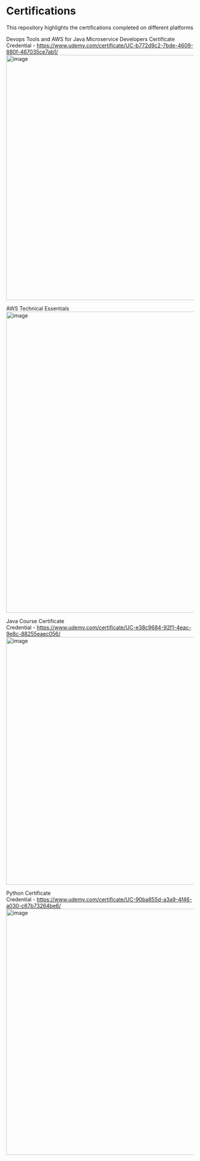# Certifications
This repository highlights the certifications completed on different platforms

Devops Tools and AWS for Java Microservice Developers Certificate <br>
Credential - https://www.udemy.com/certificate/UC-b772d9c2-7bde-4609-880f-467035ce7ab1/
<img width="887" height="657" alt="image" src="https://github.com/user-attachments/assets/4f6d0e03-2122-4d9c-ac76-0dbf8d9b414d" />

AWS Technical Essentials
<img width="1052" height="807" alt="image" src="https://github.com/user-attachments/assets/4b0e6be1-db11-4c41-beef-30dd05a5390a" />

Java Course Certificate <br>
Credential - https://www.udemy.com/certificate/UC-e38c9684-92f1-4eac-9e8c-88255eaec056/
<img width="886" height="664" alt="image" src="https://github.com/user-attachments/assets/8d111493-de36-47c8-b0f2-363dede18fb5" />

Python Certificate <br>
Credential - https://www.udemy.com/certificate/UC-90ba855d-a3a9-4f46-a030-c67b73264be6/
<img width="885" height="659" alt="image" src="https://github.com/user-attachments/assets/8c221deb-a7b1-462c-ac03-14c5c8210199" />
